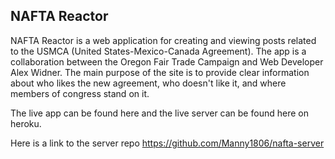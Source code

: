 ## NAFTA Reactor


NAFTA Reactor is a web application for creating and viewing posts related to the USMCA (United States-Mexico-Canada Agreement).
The app is a collaboration between the Oregon Fair Trade Campaign and Web Developer Alex Widner. The main purpose of the site is to provide clear information about who likes the new agreement, who doesn't like it, and where members of congress stand on it.

The live app can be found here and the live server can be found here on heroku.

Here is a link to the server repo https://github.com/Manny1806/nafta-server
